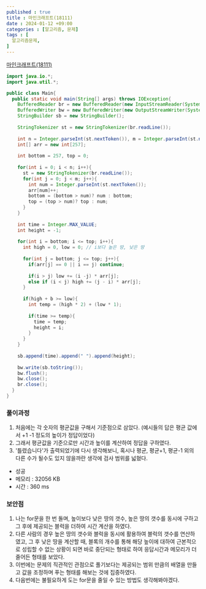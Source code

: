 ```yaml
---
published : true
title : 마인크래프트(18111)
date : 2024-01-12 +09:00
categories : [알고리즘, 문제]
tags : [
  알고리즘문제,
]
---
```

<!-- ![](/assets/img/Spring/aaaa.png){:style="border:1px solid #eaeaea; border-radius: 7px; padding: 0px;" } -->
<!-- ![](/assets/img/alg/4-1.png){:style="width:1000px" } -->

<a href="https://www.acmicpc.net/problem/18111" target="_blank">마인크래프트(18111)</a>

```java
import java.io.*;
import java.util.*;

public class Main{
  public static void main(String[] args) throws IOException{
    BufferedReader br = new BufferedReader(new InputStreamReader(System.in));
    BufferedWriter bw = new BufferedWriter(new OutputStreamWriter(System.out));
    StringBuilder sb = new StringBuilder();
    
    StringTokenizer st = new StringTokenizer(br.readLine());
    
    int n = Integer.parseInt(st.nextToken()), m = Integer.parseInt(st.nextToken()), b = Integer.parseInt(st.nextToken());
    int[] arr = new int[257];
    
    int bottom = 257, top = 0;
    
    for(int i = 0; i < n; i++){
      st = new StringTokenizer(br.readLine());
      for(int j = 0; j < m; j++){
        int num = Integer.parseInt(st.nextToken());
        arr[num]++;
        bottom = (bottom > num)? num : bottom;
        top = (top > num)? top : num;
      }
    }
    
    int time = Integer.MAX_VALUE;
    int height = -1;
    
    for(int i = bottom; i <= top; i++){
      int high = 0, low = 0; // i보다 높은 땅, 낮은 땅
      
      for(int j = bottom; j <= top; j++){
        if(arr[j] == 0 || i == j) continue;
        
        if(i > j) low += (i -j) * arr[j];
        else if (i < j) high += (j - i) * arr[j];
      }
      
      if(high + b >= low){
        int temp = (high * 2) + (low * 1);
        
        if(time >= temp){
          time = temp;
          height = i;
        }
      }
    }
    
    sb.append(time).append(" ").append(height);
    
    bw.write(sb.toString());
    bw.flush();
    bw.close();
    br.close(); 
  }
}
```

### 풀이과정
1. 처음에는 각 숫자의 평균값을 구해서 기준점으로 삼았다. (예시들의 답은 평균 값에서 +1 -1 정도의 높이가 정답이었다)
2. 그래서 평균값을 기준으로만 시간과 높이를 계산하여 정답을 구하였다.
3. '틀렸습니다'가 출력되었기에 다시 생각해보니, 혹시나 평균, 평균+1, 평균-1 외의 다른 수가 될수도 있지 않을까란 생각에 검사 범위를 넓혔다.

- 성공
- 메모리 : 32056 KB
- 시간 : 360 ms

### 보안점
1. 나는 for문을 한 번 돌며, 높이보다 낮은 땅의 갯수, 높은 땅의 갯수를 동시에 구하고 그 후에 제공되는 블럭을 더하여 시간 계산을 하였다.
2. 다른 사람의 경우 높은 땅의 갯수와 블럭을 동시에 활용하여 블럭의 갯수를 연산하였고, 그 후 낮은 땅을 계산할 때, 블록의 개수를 통해 해당 높이에 대하여 근본적으로 성립할 수 없는 상황이 되면 바로 중단되는 형태로 하여 응답시간과 메모리가 더 줄어든 형태를 보았다.
3. 이번에는 문제의 직관적인 관점으로 풀기보다는 제공되는 범위 만큼의 배열을 만들고 값을 조정하며 푸는 형태를 해보는 것에 집중하였다.
4. 다음번에는 불필요하게 도는 for문을 줄일 수 있는 방법도 생각해봐야겠다.
